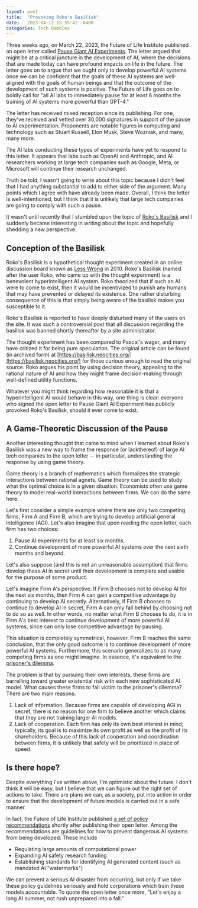 ```yaml
---
layout: post
title:  "Provoking Roko's Basilisk"
date:   2023-04-12 15:55:42 -0400
categories: Tech Rambles
---
```


Three weeks ago, on March 22, 2023, the Future of Life Institute published an open letter called [Pause Giant AI Experiments](https://futureoflife.org/open-letter/pause-giant-ai-experiments/). The letter argued that might be at a critical juncture in the development of AI, where the decisions that are made today can have profound impacts on life in the future. The letter goes on to argue that we ought only to develop powerful AI systems once we can be confident that the goals of these AI systems are well-aligned with the goals of human beings and that the outcome of the development of such systems is positive. The Future of Life goes on to boldly call for "all AI labs to immediately pause for at least 6 months the training of AI systems more powerful than GPT-4."

The letter has received mixed reception since its publishing. For one, they've received and vetted over 30,000 signatures in support of the pause to AI experimentation. Proponents are notable figures in computing and technology such as Stuart Russell, Elon Musk, Steve Wozniak, and many, many more.

The AI labs conducting these types of experiments have yet to respond to this letter. It appears that labs such as OpenAI and Anthropic, and AI researchers working at large tech companies such as Google, Meta, or Microsoft will continue their research unchanged.

Truth be told, I wasn't going to write about this topic because I didn't feel that I had anything substantial to add to either side of the argument. Many points which I agree with have already been made. Overall, I think the letter is well-intentioned, but I think that it is unlikely that large tech companies are going to comply with such a pause.

It wasn't until recently that I stumbled upon the topic of [Roko's Basilisk](https://en.wikipedia.org/wiki/Roko%27s_basilisk) and I suddenly became interesting in writing about the topic and hopefully shedding a new perspective.

## Conception of the Basilisk
Roko's Basilisk is a hypothetical thought experiment created in an online discussion board known as [Less Wrong](https://www.lesswrong.com/) in 2010. Roko's Basilisk (named after the user Roko, who came up with the thought experiment) is a benevolent hyperintelligent AI system. Roko theorized that if such an AI were to come to exist, then it would be incentivized to punish any humans that may have prevented or delayed its existence. One rather disturbing consequence of this is that simply being aware of the basilisk makes you susceptible to it.

Roko's Basilisk is reported to have deeply disturbed many of the users on the site. It was such a controversial post that all discussion regarding the basilisk was banned shortly thereafter by a site administrator.

The thought experiment has been compared to Pascal's wager, and many have critized it for being pure speculation. The original article can be found (in archived form) at [https://basilisk.neocities.org/](https://basilisk.neocities.org/) for those curious enough to read the original source. Roko argues his point by using decision theory, appealing to the rational nature of AI and how they might frame decision-making through well-defined utility functions.

Whatever you might think regarding how reasonable it is that a hyperintelligent AI would behave in this way, one thing is clear: everyone who signed the open letter to Pause Giant AI Experiment has publicly provoked Roko's Basilisk, should it ever come to exist.

## A Game-Theoretic Discussion of the Pause
Another interesting thought that came to mind when I learned about Roko's Basilisk was a new way to frame the response (or lackthereof) of large AI tech companies to the open letter -- in particular, understanding the response by using game theory.

Game theory is a branch of mathematics which formalizes the strategic interactions between rational agnets. Game theory can be used to study what the optimal choice is in a given situation. Economists often use game theory to model real-world interactions between firms. We can do the same here.

Let's first consider a simple example where there are only two competing firms, Firm A and Firm B, which are trying to develop artificial general intelligence (AGI). Let's also imagine that upon reading the open letter, each firm has two choices:
1. Pause AI experiments for at least six months.
2. Continue development of more powerful AI systems over the next sixth months and beyond.

Let's also suppose (and this is not an unreasonable assumption) that firms develop these AI in secret until their development is complete and usable for the purpose of some product.

Let's imagine Firm A's perspective. If Firm B chooses not to develop AI for the next six months, then Firm A can gain a competitive advantage by continuing to develop AI secretly. Alternatively, if Firm B chooses to continue to develop AI in secret, Firm A can only fall behind by choosing not to do so as well. In other words, no matter what Firm B chooses to do, it is in Firm A's best interest to continue development of more powerful AI systems, since can only lose competitive advantage by pausing.

This situation is completely symmetrical, however. Firm B reaches the same conclusion, that the only good outcome is to continue development of more powerful AI systems. Furthermore, this scenario generalizes to as many competing firms as one might imagine. In essence, it's equivalent to the [prisoner's dilemma](https://en.wikipedia.org/wiki/Prisoner%27s_dilemma).

The problem is that by pursuing their own interests, these firms are barrelling toward greater existential risk with each new sophisticated AI model. What causes these firms to fall victim to the prisoner's dilemma? There are two main reasons:
1. Lack of information. Because firms are capable of developing AGI in secret, there is no reason for one firm to believe another which claims that they are not training larger AI models.
2. Lack of cooperation. Each firm has only its own best interest in mind; typically, its goal is to maximize its own profit as well as the profit of its shareholders. Because of this lack of cooperation and coordination between firms, it is unlikely that safety will be prioritized in place of speed.

## Is there hope?
Despite everything I've written above, I'm optimistic about the future. I don't think it will be easy, but I believe that we can figure out the right set of actions to take. There are plans we can, as a society, put into action in order to ensure that the development of future models is carried out in a safe manner.

In fact, the Future of Life Institute published [a set of policy recommendations](https://futureoflife.org/wp-content/uploads/2023/04/FLI_Policymaking_In_The_Pause.pdf) shortly after publishing their open letter. Among the recommendations are guidelines for how to prevent dangerous AI systems from being developed. These include
- Regulating large amounts of computational power
- Expanding AI safety research funding
- Establishing standards for identifying AI generated content (such as mandated AI "watermarks")

We can prevent a serious AI disaster from occurring, but only if we take these policy guidelines seriously and hold corporations which train these models accountable. To quote the open letter once more, "Let's enjoy a long AI summer, not rush unprepared into a fall."
